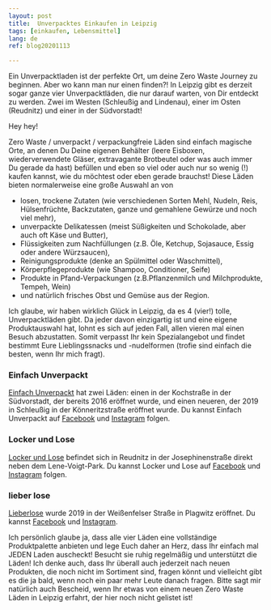 ```yaml
---
layout: post
title:  Unverpacktes Einkaufen in Leipzig
tags: [einkaufen, Lebensmittel]
lang: de
ref: blog20201113

---
```

Ein Unverpacktladen ist der perfekte Ort, um deine Zero Waste Journey zu beginnen. Aber wo kann man nur einen finden?! In Leipzig gibt es derzeit sogar ganze vier Unverpacktläden, die nur darauf warten, von Dir entdeckt zu werden. Zwei im Westen (Schleußig and Lindenau), einer im Osten (Reudnitz) und einer in der Südvorstadt!

Hey hey!

Zero Waste / unverpackt / verpackungfreie Läden sind einfach magische Orte, an denen Du Deine eigenen Behälter (leere Eisboxen, wiederverwendete Gläser, extravagante Brotbeutel oder was auch immer Du gerade da hast) befüllen und eben so viel oder auch nur so wenig (!) kaufen kannst, wie du möchtest oder eben gerade brauchst! Diese Läden  bieten normalerweise eine große Auswahl an von
- losen, trockene Zutaten (wie verschiedenen Sorten Mehl, Nudeln, Reis, Hülsenfrüchte, Backzutaten, ganze und gemahlene Gewürze und noch viel mehr), 
- unverpackte Delikatessen (meist Süßigkeiten und Schokolade, aber auch oft Käse und Butter),
- Flüssigkeiten zum Nachfüllungen (z.B. Öle, Ketchup, Sojasauce, Essig oder andere Würzsaucen), 
- Reinigungsprodukte (denke an Spülmittel oder Waschmittel), 
- Körperpflegeprodukte (wie Shampoo, Conditioner, Seife) 
- Produkte in Pfand-Verpackungen (z.B.Pflanzenmilch und Milchprodukte, Tempeh, Wein) 
- und natürlich frisches Obst und Gemüse aus der Region.

Ich glaube, wir haben wirklich Glück in Leipzig, da es 4 (vier!) tolle, Unverpacktläden gibt. Da jeder davon einzigartig ist und eine eigene Produktauswahl hat, lohnt es sich auf jeden Fall, allen vieren mal einen Besuch abzustatten. Somit verpasst Ihr kein Spezialangebot und findet bestimmt Eure Lieblingssnacks und -nudelformen (trofie sind einfach die besten, wenn Ihr mich fragt).

### Einfach Unverpackt

[Einfach Unverpackt](https://www.einfach-unverpackt.de/)  hat zwei Läden: einen in der Kochstraße in der Südvorstadt, der bereits 2016 eröffnet wurde, und einen neueren, der 2019 in Schleußig in der Könneritzstraße eröffnet wurde. Du kannst Einfach Unverpackt auf [Facebook](https://www.facebook.com/EinfachUnverpackt/)
und [Instagram](https://www.instagram.com/einfachunverpackt/) folgen.

### Locker und Lose
[Locker und Lose](https://locker-lose.de/)  befindet sich in Reudnitz in der Josephinenstraße direkt neben dem Lene-Voigt-Park. Du kannst Locker und Lose auf [Facebook](https://www.facebook.com/lockerloseleipzig/) und [Instagram](https://www.instagram.com/lockerloseleipzig/) folgen.

### lieber lose
[Lieberlose](https://www.lieberlose.de/) wurde 2019 in der Weißenfelser Straße in Plagwitz eröffnet. Du kannst [Facebook](https://www.facebook.com/lieberlose) und [Instagram](https://www.instagram.com/lieberlose/).

Ich persönlich glaube ja, dass alle vier Läden eine vollständige Produktpalette anbieten und lege Euch daher an Herz, dass Ihr einfach mal JEDEN Laden auscheckt! Besucht sie ruhig regelmäßig und unterstützt die Läden! Ich denke auch, dass Ihr überall auch jederzeit nach neuen Produkten, die noch nicht im Sortiment sind, fragen könnt und vielleicht gibt es die ja bald, wenn noch ein paar mehr Leute danach fragen.
Bitte sagt mir natürlich auch Bescheid, wenn Ihr etwas von einem neuen Zero Waste Läden in Leipzig erfahrt, der hier noch nicht gelistet ist!




